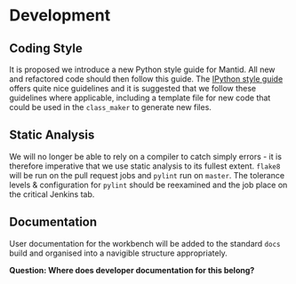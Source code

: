 # Development

## Coding Style

It is proposed we introduce a new Python style guide for Mantid. All new and refactored code should then follow this guide. The [IPython style guide][ipython-style] offers quite nice guidelines and it is suggested that we
follow these guidelines where applicable, including a template file for new code that could be used in the `class_maker` to generate new files.

## Static Analysis

We will no longer be able to rely on a compiler to catch simply errors - it is therefore imperative that we use static analysis to its fullest extent. `flake8` will be run on the pull request jobs
and `pylint` run on `master`. The tolerance levels & configuration for `pylint` should be reexamined and the job place on the critical Jenkins tab.

## Documentation

User documentation for the workbench will be added to the standard `docs` build and organised into a navigible structure appropriately.

**Question: Where does developer documentation for this belong?**


<!-- Links -->
[ipython-style]: https://github.com/ipython/ipython/wiki/Dev:-Coding-style
